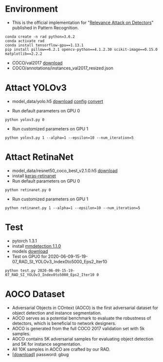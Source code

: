 # Environment
* This is the official implementation for "[Relevance Attack on Detectors](https://www.sciencedirect.com/science/article/pii/S0031320321006671)" published in Pattern Recognition.
```
conda create -n rad python=3.6.2
conda activate rad
conda install tensorflow-gpu==1.13.1
pip install pillow==6.2.1 opencv-python==4.1.2.30 scikit-image==0.15.0 matplotlib==2.2.2
```
* COCO/val2017 [download](http://cocodataset.org)
* COCO/annotations/instances_val2017_resized.json

# Attact YOLOv3
* model_data/yolo.h5 [download](https://pjreddie.com/media/files/yolov3.weights)  [config](https://github.com/pjreddie/darknet/blob/master/cfg/yolov3.cfg) [convert](https://github.com/qqwweee/keras-yolo3/blob/master/convert.py)

* Run default parameters on GPU 0
```
python yolov3.py 0
```
* Run customized parameters on GPU 1
```
python yolov3.py 1 --alpha=1 --epsilon=10 --num_iteration=5
```

# Attact RetinaNet
* model_data/resnet50_coco_best_v2.1.0.h5 [download](https://github.com/fizyr/keras-retinanet/releases/download/0.5.1/resnet50_coco_best_v2.1.0.h5)
* install [keras-retinanet](https://github.com/fizyr/keras-retinanet)
* Run default parameters on GPU 0
```
python retinanet.py 0
```
* Run customized parameters on GPU 1
```
python retinanet.py 1 --alpha=1 --epsilon=10 --num_iteration=5
```

# Test
* pytorch 1.3.1
* install [mmdetection 1.1.0](https://github.com/open-mmlab/mmdetection)
* models [download](https://mmdetection.readthedocs.io/en/latest/model_zoo.html)
* Test on GPU0 for 2020-06-09-15-19-07_RAD_SI_YOLOv3_Index0to5000_Eps2_Iter10
```
python test.py 2020-06-09-15-19-07_RAD_SI_YOLOv3_Index0to5000_Eps2_Iter10 0
```

# AOCO Dataset
* Adversarial Objects in COntext (AOCO) is the first adversarial dataset for object detection and instance segmentation. 
* AOCO serves as a potential benchmark to evaluate the robustness of detectors, which is beneficial to network designers.
* AOCO is generated from the full COCO 2017 validation set with 5k samples. 
* AOCO contains 5K adversarial samples for evaluating object detection and 5K for instance segmentation. 
* All 10K samples in AOCO are crafted by our RAD.
* [[download]](https://pan.baidu.com/s/1fjy9toJDRLTp8RSN-q1gZQ) password: gbug 
